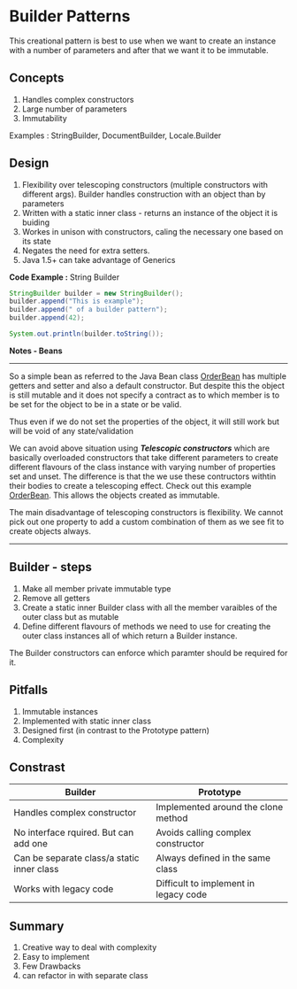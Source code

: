 # Builder Patterns

This creational pattern is best to use when we want to create an instance with a number of parameters and after that we want it to be immutable.

## Concepts
1. Handles complex constructors
2. Large number of parameters
3. Immutability

Examples : StringBuilder, DocumentBuilder, Locale.Builder

## Design 
1. Flexibility over telescoping constructors (multiple constructors with different args). Builder handles construction with an object than by parameters
2. Written with a static inner class - returns an instance of the object it is buiding
3. Workes in unison with constructors, caling the necessary one based on its state
4. Negates the need for extra setters.
5. Java 1.5+ can take advantage of Generics

**Code Example :** String Builder
```java
StringBuilder builder = new StringBuilder();
builder.append("This is example");
builder.append(" of a builder pattern");
builder.append(42);

System.out.println(builder.toString());
```

**Notes - Beans**
___
So a simple bean as referred to the Java Bean class [OrderBean]() has multiple getters and setter and also a default constructor. But despite this the object is still mutable and it does not specify a contract as to which member is to be set for the object to be in a state or be valid.

Thus even if we do not set the properties of the object, it will still work but will be void of any state/validation

We can avoid above situation using ***Telescopic constructors*** which are basically overloaded constructors that take different parameters to create different flavours of the class instance with varying number of properties set and unset. The difference is that the we use these contructors withtin their bodies to create a telescoping effect. Check out this example [OrderBean](). This allows the objects created as immutable.

The main disadvantage of telescoping constructors is flexibility. We cannot pick out one property to add a custom combination of them as we see fit to create objects always.
___

## Builder - steps
1. Make all member private immutable type
2. Remove all getters
3. Create a static inner Builder class with all the member varaibles of the outer class but as mutable
4. Define different flavours of methods we need to use for creating the outer class instances all of which return a Builder instance.

The Builder constructors can enforce which paramter should be required for it.

## Pitfalls
1. Immutable instances
2. Implemented with static inner class
3. Designed first (in contrast to the Prototype pattern)
4. Complexity

## Constrast
|**Builder** | **Prototype**|
|---|---|
Handles complex constructor |  Implemented around the clone method|
|No interface rquired. But can add one | Avoids calling complex constructor|
|Can be separate class/a static inner class | Always defined in the same class|
|Works with legacy code | Difficult to implement in legacy code|

## Summary
1. Creative way to deal with complexity
2. Easy to implement
3. Few Drawbacks
4. can refactor in with separate class